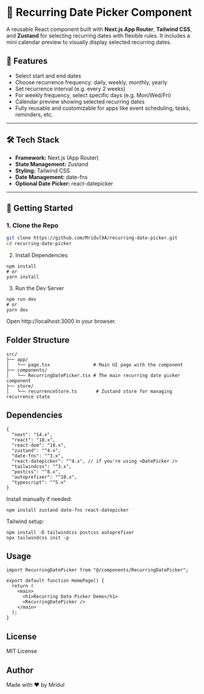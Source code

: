 # 📅 Recurring Date Picker Component

A reusable React component built with **Next.js App Router**, **Tailwind CSS**, and **Zustand** for selecting recurring dates with flexible rules. It includes a mini calendar preview to visually display selected recurring dates.

## 🧩 Features

- Select start and end dates
- Choose recurrence frequency: daily, weekly, monthly, yearly
- Set recurrence interval (e.g. every 2 weeks)
- For weekly frequency, select specific days (e.g. Mon/Wed/Fri)
- Calendar preview showing selected recurring dates
- Fully reusable and customizable for apps like event scheduling, tasks, reminders, etc.

---

## 🛠 Tech Stack

- **Framework:** Next.js (App Router)
- **State Management:** Zustand
- **Styling:** Tailwind CSS
- **Date Management:** date-fns
- **Optional Date Picker:** react-datepicker

---

## 🚀 Getting Started

### 1. Clone the Repo

```bash
git clone https://github.com/Mridul9A/recurring-date-picker.git
cd recurring-date-picker

```
2. Install Dependencies
```
npm install
# or
yarn install
```

3. Run the Dev Server
```
npm run dev
# or
yarn dev
```
Open http://localhost:3000 in your browser.

## Folder Structure
```
src/
├── app/
│   └── page.tsx                # Main UI page with the component
├── components/
│   └── RecurringDatePicker.tsx # The main recurring date picker component
├── store/
│   └── recurrenceStore.ts       # Zustand store for managing recurrence state
```

## Dependencies
```
{
  "next": "14.x",
  "react": "18.x",
  "react-dom": "18.x",
  "zustand": "^4.x",
  "date-fns": "^3.x",
  "react-datepicker": "^4.x", // if you're using <DatePicker />
  "tailwindcss": "^3.x",
  "postcss": "^8.x",
  "autoprefixer": "^10.x",
  "typescript": "^5.x"
}
```
Install manually if needed:
```
npm install zustand date-fns react-datepicker
```
Tailwind setup:
```
npm install -D tailwindcss postcss autoprefixer
npx tailwindcss init -p
```

## Usage
```
import RecurringDatePicker from "@/components/RecurringDatePicker";

export default function HomePage() {
  return (
    <main>
      <h1>Recurring Date Picker Demo</h1>
      <RecurringDatePicker />
    </main>
  );
}
```

## License
MIT License

## Author
Made with ❤️ by Mridul
